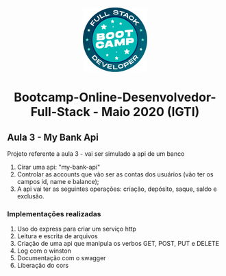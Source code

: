 <p align="center">
  <img src="/assets/bootcamp_fullstack.png">
</p>
<h1 align="center">Bootcamp-Online-Desenvolvedor-Full-Stack - Maio 2020 (IGTI)</h1>

## Aula 3 - My Bank Api

Projeto referente a aula 3 - vai ser simulado a api de um banco

1. Cirar uma api: "my-bank-api"
2. Controlar as accounts que vão ser as contas dos usuários (vão ter os campos id, name e balance);
3. A api vai ter as seguintes operações: criação, depósito, saque, saldo e exclusão.

### Implementações realizadas
1. Uso do express para criar um serviço http
2. Leitura e escrita de arquivos
3. Criação de uma api que manipula os verbos GET, POST, PUT e DELETE
4. Log com o winston
5. Documentação com o swagger
6. Liberação do cors